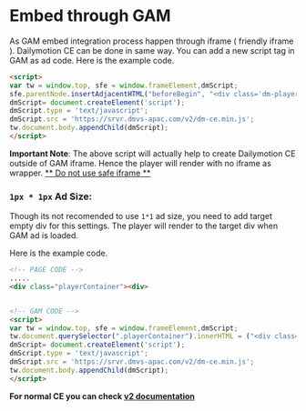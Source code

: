 # Embed through GAM
As GAM embed integration process happen through iframe ( friendly iframe ). Dailymotion CE can be done in same way. You can add a new script tag in GAM as ad code.
Here is the example code.

```html
<script>
var tw = window.top, sfe = window.frameElement,dmScript;
sfe.parentNode.insertAdjacentHTML("beforeBegin", "<div class='dm-player' playerId='{PLAYER_ID}' sort='recent' owners='{YOUR_CHANNEL_NAME}' ></div>");
dmScript= document.createElement('script');
dmScript.type = 'text/javascript';
dmScript.src = 'https://srvr.dmvs-apac.com/v2/dm-ce.min.js';
tw.document.body.appendChild(dmScript);
</script>
```

**Important Note**: The above script will actually help to create Dailymotion CE outside of GAM iframe. Hence the player will render with no iframe as wrapper. [** Do not use safe iframe **](https://support.google.com/admanager/answer/6023110)

### `1px * 1px` Ad Size:

Though its not recomended to use `1*1` ad size, you need to add target empty div for this settings. The player will render to the target div when GAM ad is loaded.

Here is the example code.

```html
<!-- PAGE CODE -->
.....
<div class="playerContainer"><div>


<!-- GAM CODE -->
<script>
var tw = window.top, sfe = window.frameElement,dmScript;
tw.document.querySelector(".playerContainer").innerHTML = ("<div class='dm-player' playerId='{PLAYER_ID}' sort='recent' owners='{YOUR_CHANNEL_NAME}' ></div>");
dmScript= document.createElement('script');
dmScript.type = 'text/javascript';
dmScript.src = 'https://srvr.dmvs-apac.com/v2/dm-ce.min.js';
tw.document.body.appendChild(dmScript);
</script>
```


**For normal CE you can check [v2 documentation](https://dmvs-apac.github.io/custom-embed-v2/)**

